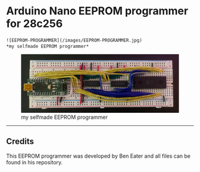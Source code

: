 # Arduino Nano EEPROM programmer for 28c256

    ![EEPROM-PROGRAMMER](/images/EEPROM-PROGRAMMER.jpg)
    *my selfmade EEPROM programmer*

<figure>
    <img src="/images/EEPROM-PROGRAMMER.jpg"
         alt="EEPROM-PROGRAMMER">
    <figcaption>my selfmade EEPROM programmer</figcaption>
</figure>

---



## Credits
This EEPROM programmer was developed by Ben Eater and all files can be found in his repository.